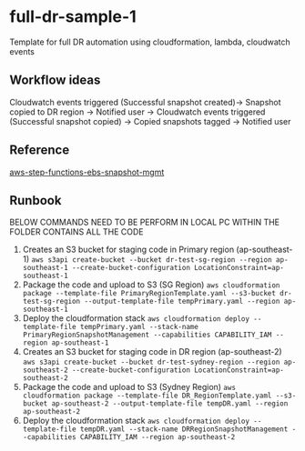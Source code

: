 # full-dr-sample-1

Template for full DR automation using cloudformation, lambda, cloudwatch events

## Workflow ideas

Cloudwatch events triggered (Successful snapshot created)-> Snapshot copied to DR region -> Notified user -> Cloudwatch events triggered (Successful snapshot copied) -> Copied snapshots tagged -> Notified user

## Reference

[aws-step-functions-ebs-snapshot-mgmt](https://github.com/aws-samples/aws-step-functions-ebs-snapshot-mgmt)

## Runbook

BELOW COMMANDS NEED TO BE PERFORM IN LOCAL PC WITHIN THE FOLDER CONTAINS ALL THE CODE

1. Creates an S3 bucket for staging code in Primary region (ap-southeast-1)
    `aws s3api create-bucket --bucket dr-test-sg-region --region ap-southeast-1 --create-bucket-configuration LocationConstraint=ap-southeast-1`
2. Package the code and upload to S3 (SG Region)
    `aws cloudformation package --template-file PrimaryRegionTemplate.yaml --s3-bucket dr-test-sg-region --output-template-file tempPrimary.yaml --region ap-southeast-1`
3. Deploy the cloudformation stack
    `aws cloudformation deploy --template-file tempPrimary.yaml --stack-name PrimaryRegionSnapshotManagement --capabilities CAPABILITY_IAM --region ap-southeast-1`
4. Creates an S3 bucket for staging code in DR region (ap-southeast-2)
    `aws s3api create-bucket --bucket dr-test-sydney-region --region ap-southeast-2 --create-bucket-configuration LocationConstraint=ap-southeast-2`
5. Package the code and upload to S3 (Sydney Region)
    `aws cloudformation package --template-file DR_RegionTemplate.yaml --s3-bucket ap-southeast-2 --output-template-file tempDR.yaml --region ap-southeast-2`
6. Deploy the cloudformation stack
    `aws cloudformation deploy --template-file tempDR.yaml --stack-name DRRegionSnapshotManagement --capabilities CAPABILITY_IAM --region ap-southeast-2`
